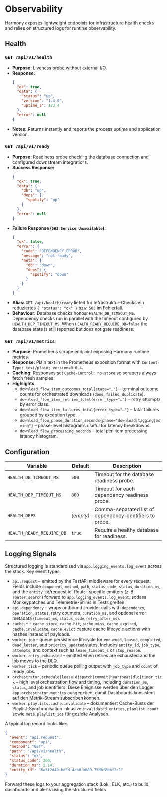 # Observability

Harmony exposes lightweight endpoints for infrastructure health checks and relies on structured logs for runtime observability.

## Health

### `GET /api/v1/health`
- **Purpose:** Liveness probe without external I/O.
- **Response:**
  ```json
  {
    "ok": true,
    "data": {
      "status": "up",
      "version": "1.4.0",
      "uptime_s": 123.4
    },
    "error": null
  }
  ```
- **Notes:** Returns instantly and reports the process uptime and application version.

### `GET /api/v1/ready`
- **Purpose:** Readiness probe checking the database connection and configured downstream integrations.
- **Success Response:**
  ```json
  {
    "ok": true,
    "data": {
      "db": "up",
      "deps": {
        "spotify": "up"
      }
    },
    "error": null
  }
  ```
- **Failure Response (`503 Service Unavailable`):**
  ```json
  {
    "ok": false,
    "error": {
      "code": "DEPENDENCY_ERROR",
      "message": "not ready",
      "meta": {
        "db": "down",
        "deps": {
          "spotify": "down"
        }
      }
    }
  }
  ```
- **Alias:** `GET /api/health/ready` liefert für Infrastruktur-Checks ein reduziertes `{ "status": "ok" }` bzw. `503` im Fehlerfall.
- **Behaviour:** Database checks honour `HEALTH_DB_TIMEOUT_MS`. Dependency checks run in parallel with the timeout configured by `HEALTH_DEP_TIMEOUT_MS`. When `HEALTH_READY_REQUIRE_DB=false` the database state is still reported but does not gate readiness.

### `GET /api/v1/metrics`
- **Purpose:** Prometheus scrape endpoint exposing Harmony runtime metrics.
- **Response:** Plain text in the Prometheus exposition format with `Content-Type: text/plain; version=0.0.4`.
- **Caching:** Responses set `Cache-Control: no-store` so scrapers always fetch fresh samples.
- **Highlights:**
  - `download_flow_item_outcomes_total{state="…"}` – terminal outcome counts for orchestrated downloads (`done`, `failed`, `duplicate`).
  - `download_flow_item_retries_total{error_type="…"}` – retry attempts by error class.
  - `download_flow_item_failures_total{error_type="…"}` – fatal failures grouped by exception type.
  - `download_flow_phase_duration_seconds{phase="download|tagging|moving"}` – phase-level histograms useful for latency breakdowns.
  - `download_flow_processing_seconds` – total per-item processing latency histogram.

## Configuration

| Variable | Default | Description |
| --- | --- | --- |
| `HEALTH_DB_TIMEOUT_MS` | `500` | Timeout for the database readiness probe. |
| `HEALTH_DEP_TIMEOUT_MS` | `800` | Timeout for each dependency readiness probe. |
| `HEALTH_DEPS` | _(empty)_ | Comma-separated list of dependency identifiers to probe. |
| `HEALTH_READY_REQUIRE_DB` | `true` | Require a healthy database for readiness. |

## Logging Signals

Structured logging is standardised via `app.logging_events.log_event` across the stack. Key event types:

- `api.request` – emitted by the FastAPI middleware for every request. Fields include `component`, `method`, `path`, `status_code`, `status`, `duration_ms`, and the `entity_id`/request id. Router-specific emitters (z. B. `router.search`) forward to `app.logging_events.log_event`, sodass Monkeypatches und Telemetrie-Shims in Tests greifen.
- `api.dependency` – wraps outbound provider calls with `dependency`, `operation`, `status`, retry counters, `duration_ms`, and optional error metadata (`timeout_ms`, `status_code`, `retry_after_ms`).
- `cache.*` – `cache.store`, `cache.hit`, `cache.miss`, `cache.expired`, `cache.invalidate`, `cache.evict` capture cache lifecycle actions with hashes instead of payloads.
- `worker.job` – queue persistence lifecycle for `enqueued`, `leased`, `completed`, `dead_letter`, and `priority_updated` states. Includes `entity_id`, `job_type`, `attempts`, and context such as `lease_timeout_s` or `stop_reason`.
- `worker.retry_exhausted` – emitted when retries are exhausted and the job moves to the DLQ.
- `worker.tick` – periodic queue polling output with `job_type` and `count` of ready jobs.
- `orchestrator.schedule|lease|dispatch|commit|heartbeat|dlq|timer_tick` – high level orchestration flow and timing, including `duration_ms`, `status`, and job identifiers. Diese Ereignisse werden über den Logger `app.orchestrator.metrics` ausgegeben, damit Dashboards konsistent auf den Metrik-Stream subscriben können.
- `worker.playlists.cache.invalidate` – dokumentiert Cache-Busts der Playlist-Synchronisation inklusive `invalidated_entries`, `playlist_count` sowie `meta.playlist_ids` für gezielte Analysen.

A typical log record looks like:

```json
{
  "event": "api.request",
  "component": "api",
  "method": "GET",
  "path": "/api/v1/health",
  "status": "ok",
  "status_code": 200,
  "duration_ms": 2.14,
  "entity_id": "6a3f2d40-bd5d-4cb0-b089-75d6f8ebf2c1"
}
```

Forward these logs to your aggregation stack (Loki, ELK, etc.) to build dashboards and alerts using the structured fields.
